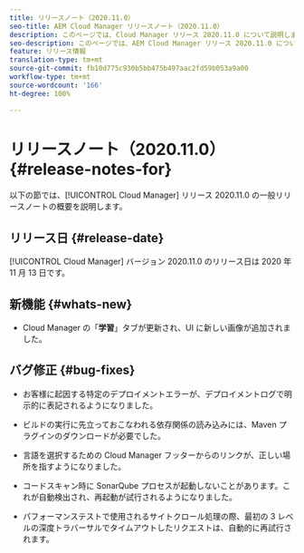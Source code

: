 ```yaml
---
title: リリースノート（2020.11.0）
seo-title: AEM Cloud Manager リリースノート（2020.11.0）
description: このページでは、Cloud Manager リリース 2020.11.0 について説明します。
seo-description: このページでは、AEM Cloud Manager リリース 2020.11.0 について説明します。
feature: リリース情報
translation-type: tm+mt
source-git-commit: fb10d775c930b5bb475b497aac2fd59b053a9a00
workflow-type: tm+mt
source-wordcount: '166'
ht-degree: 100%

---
```


# リリースノート（2020.11.0）{#release-notes-for}

以下の節では、[!UICONTROL Cloud Manager] リリース 2020.11.0 の一般リリースノートの概要を説明します。

## リリース日 {#release-date}

[!UICONTROL Cloud Manager] バージョン 2020.11.0 のリリース日は 2020 年 11 月 13 日です。

## 新機能 {#whats-new}

* Cloud Manager の「**学習**」タブが更新され、UI に新しい画像が追加されました。

## バグ修正 {#bug-fixes}

* お客様に起因する特定のデプロイメントエラーが、デプロイメントログで明示的に表記されるようになりました。

* ビルドの実行に先立っておこなわれる依存関係の読み込みには、Maven プラグインのダウンロードが必要でした。

* 言語を選択するための Cloud Manager フッターからのリンクが、正しい場所を指すようになりました。

* コードスキャン時に SonarQube プロセスが起動しないことがあります。これが自動検出され、再起動が試行されるようになりました。

* パフォーマンステストで使用されるサイトクロール処理の際、最初の 3 レベルの深度トラバーサルでタイムアウトしたリクエストは、自動的に再試行されます。